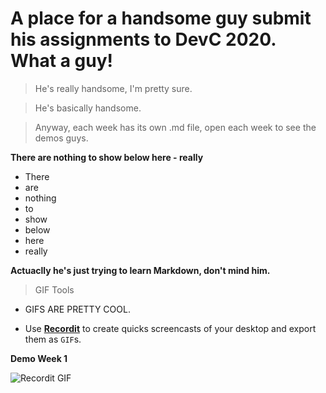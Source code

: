 # A place for a handsome guy submit his assignments to DevC 2020. What a guy!

> He's really handsome, I'm pretty sure.

> He's basically handsome.

> Anyway, each week has its own .md file, open each week to see the demos guys.

**There are nothing to show below here - really**

- There
- are
- nothing
- to
- show
- below
- here
- really

**Actuaclly he's just trying to learn Markdown, don't mind him.**


> GIF Tools

- GIFS ARE PRETTY COOL.

- Use <a href="http://recordit.co/" target="_blank">**Recordit**</a> to create quicks screencasts of your desktop and export them as `GIF`s.

**Demo Week 1**

![Recordit GIF](http://g.recordit.co/PkFaEvR0jd.gif)
